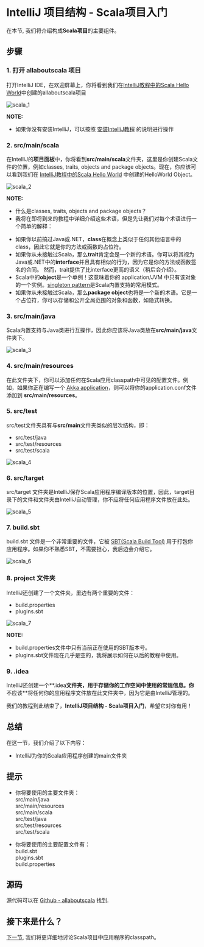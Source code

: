 # IntelliJ 项目结构 - Scala项目入门


在本节, 我们将介绍构成**Scala项目**的主要组件。

## 步骤

### 1. 打开 allaboutscala 项目

打开IntelliJ IDE，在欢迎屏幕上，你将看到我们在[IntelliJ教程中的Scala Hello World](tutorial/1_5.md)中创建的allaboutscala项目

![scala_1](http://allaboutscala.com/wp-content/uploads/2016/05/scala_1.png)

**NOTE:**

- 如果你没有安装IntelliJ，可以按照 [安装IntelliJ教程](tutorial/1_3.md) 的说明进行操作

### 2. src/main/scala

在IntelliJ的**项目面板**中，你将看到**src/main/scala**文件夹，这里是你创建Scala文件的位置，例如classes, traits, objects and package objects。现在，你应该可以看到我们在 [IntelliJ教程中的Scala Hello World](tutorial/1_5.md) 中创建的HelloWorld Object。

![scala_2](http://allaboutscala.com/wp-content/uploads/2016/05/scala_2.png)

**NOTE:**


- 什么是classes, traits, objects and package objects？  
- 我将在即将到来的教程中详细介绍这些术语，但是先让我们对每个术语进行一个简单的解释：   
* 如果你以前搞过Java或.NET，**class**在概念上类似于任何其他语言中的class，因此它就是你的方法或函数的占位符。  
* 如果你从未接触过Scala，那么**trait**肯定会是一个新的术语。你可以将其视为Java或.NET中的**interface**并且具有相似的行为，因为它是你的方法或函数签名的合同。 然而，trait提供了比interface更高的语义（稍后会介绍）。  
* Scala中的**object**是一个单例！这意味着你的 application/JVM 中只有该对象的一个实例。[singleton pattern](https://en.wikipedia.org/wiki/Singleton_pattern)是Scala内置支持的常用模式。  
* 如果你从未接触过Scala，那么**package object**也将是一个新的术语。它是一个占位符，你可以存储和公开全局范围的对象和函数，如隐式转换。

### 3. src/main/java

Scala内置支持与Java类进行互操作，因此你应该将Java类放在**src/main/java**文件夹下。

![scala_3](http://allaboutscala.com/wp-content/uploads/2016/05/scala_3.png)

### 4. src/main/resources

在此文件夹下，你可以添加任何在Scala应用classpath中可见的配置文件。例如，如果你正在编写一个 [Akka application](http://doc.akka.io/docs/akka/snapshot/scala.html)，则可以将你的application.conf文件添加到 **src/main/resources**。

### 5. src/test

src/test文件夹具有与**src/main**文件夹类似的层次结构，即：

- src/test/java
- src/test/resources
- src/test/scala

![scala_4](http://allaboutscala.com/wp-content/uploads/2016/05/scala_4.png)

### 6. src/target

src/target 文件夹是IntelliJ保存Scala应用程序编译版本的位置，因此，target目录下的文件和文件夹由IntelliJ自动管理，你不应将任何应用程序文件放在此处。

![scala_5](http://allaboutscala.com/wp-content/uploads/2016/05/scala_5.png)


### 7. build.sbt

build.sbt 文件是一个非常重要的文件，它被 [SBT(Scala Build Tool)](http://www.scala-sbt.org/documentation.html) 用于打包你应用程序。如果你不熟悉SBT，不需要担心，我后边会介绍它。

![scala_6](http://allaboutscala.com/wp-content/uploads/2016/05/scala_6.png)

### 8. project 文件夹

IntelliJ还创建了一个文件夹，里边有两个重要的文件：

- build.properties
- plugins.sbt

![scala_7](http://allaboutscala.com/wp-content/uploads/2016/05/scala_7.png)

**NOTE:**

- build.properties文件中只有当前正在使用的SBT版本号。
- plugins.sbt文件现在几乎是空的，我将展示如何在以后的教程中使用。

### 9. .idea

IntelliJ还创建一个**.idea**文件夹，用于存储你的工作空间中使用的常规信息。你**不应该**将任何你的应用程序文件放在此文件夹中，因为它是由IntelliJ管理的。

我们的教程到此结束了，**IntelliJ项目结构 - Scala项目入门**，希望它对你有用！ 

## 总结

在这一节，我们介绍了以下内容：

- IntelliJ为你的Scala应用程序创建的main文件夹

## 提示

- 你将要使用的主要文件夹：  
src/main/java  
src/main/resources  
src/main/scala  
src/test/java  
src/test/resources  
src/test/scala  

- 你将要使用的主要配置文件有：  
build.sbt  
plugins.sbt  
build.properties  

## 源码

源代码可以在 [Github - allaboutscala](https://github.com/nadimbahadoor/allaboutscala) 找到.

## 接下来是什么？

[下一节](1_10.md), 我们将更详细地讨论Scala项目中应用程序的classpath。
